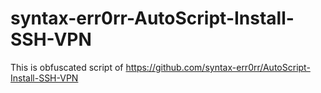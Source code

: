 # syntax-err0rr-AutoScript-Install-SSH-VPN
This is obfuscated script of https://github.com/syntax-err0rr/AutoScript-Install-SSH-VPN
